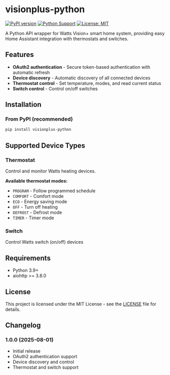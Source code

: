 # visionplus-python

[![PyPI version](https://badge.fury.io/py/visionplus-python.svg)](https://badge.fury.io/py/visionplus-python)
[![Python Support](https://img.shields.io/pypi/pyversions/visionplus-python.svg)](https://pypi.org/project/visionplus-python/)
[![License: MIT](https://img.shields.io/badge/License-MIT-yellow.svg)](https://opensource.org/licenses/MIT)

A Python API wrapper for Watts Vision+ smart home system, providing easy Home Assistant integration with thermostats and switches.

## Features

- **OAuth2 authentication** - Secure token-based authentication with automatic refresh
- **Device discovery** - Automatic discovery of all connected devices
- **Thermostat control** - Set temperature, modes, and read current status
- **Switch control** - Control on/off switches

## Installation

### From PyPI (recommended)

```bash
pip install visionplus-python
```

## Supported Device Types

### Thermostat
Control and monitor Watts heating devices.

**Available thermostat modes:**
- `PROGRAM` - Follow programmed schedule
- `COMFORT` - Comfort mode
- `ECO` - Energy saving mode
- `OFF` - Turn off heating
- `DEFROST` - Defrost mode
- `TIMER` - Timer mode

### Switch
Control Watts switch (on/off) devices

## Requirements

- Python 3.9+
- aiohttp >= 3.8.0

## License

This project is licensed under the MIT License - see the [LICENSE](LICENSE) file for details.

## Changelog

### 1.0.0 (2025-08-01)
- Initial release
- OAuth2 authentication support
- Device discovery and control
- Thermostat and switch support